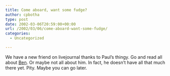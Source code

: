 ```yaml
---
title: Come aboard, want some fudge?
author: cpbotha
type: post
date: 2002-03-06T20:59:00+00:00
url: /2002/03/06/come-aboard-want-some-fudge/
categories:
  - Uncategorized

---
```

We have a new friend on livejournal thanks to Paul&#8217;s thingy. Go and read all about [Ben][1]. Or maybe not all about him. In fact, he doesn&#8217;t have all that much there yet. Pity. Maybe you can go later.

 [1]: http://www.livejournal.com/~bwright
